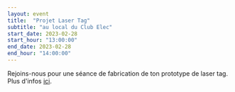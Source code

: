 ```yaml
---
layout: event
title:  "Projet Laser Tag"
subtitle: "au local du Club Elec"
start_date: 2023-02-28
start_hour: "13:00:00"
end_date: 2023-02-28
end_hour: "14:00:00"
---
```


Rejoins-nous pour une séance de fabrication de ton prototype de laser tag. Plus d'infos [ici][projet].

[projet]: https://uclouvain-club-elec.github.io/2023/02/20/projet/
